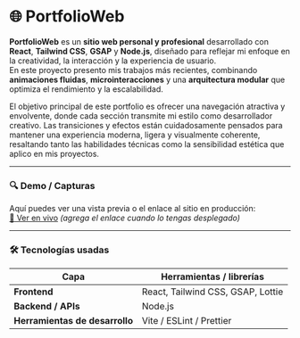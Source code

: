 # 🌐 PortfolioWeb

**PortfolioWeb** es un **sitio web personal y profesional** desarrollado con **React**, **Tailwind CSS**, **GSAP** y **Node.js**, diseñado para reflejar mi enfoque en la creatividad, la interacción y la experiencia de usuario.  
En este proyecto presento mis trabajos más recientes, combinando **animaciones fluidas**, **microinteracciones** y una **arquitectura modular** que optimiza el rendimiento y la escalabilidad.  

El objetivo principal de este portfolio es ofrecer una navegación atractiva y envolvente, donde cada sección transmite mi estilo como desarrollador creativo. Las transiciones y efectos están cuidadosamente pensados para mantener una experiencia moderna, ligera y visualmente coherente, resaltando tanto las habilidades técnicas como la sensibilidad estética que aplico en mis proyectos.

---

### 🔍 Demo / Capturas

Aquí puedes ver una vista previa o el enlace al sitio en producción:  
[🔗 Ver en vivo](#) *(agrega el enlace cuando lo tengas desplegado)*  

<!-- ![Captura del portfolio](ruta/a/imagen.png)   -->
<!-- _(Agrega una captura de pantalla del sitio principal)_ -->

---

### 🛠 Tecnologías usadas

| Capa | Herramientas / librerías |
|------|---------------------------|
| **Frontend** | React, Tailwind CSS, GSAP, Lottie |
| **Backend / APIs** | Node.js |
| **Herramientas de desarrollo** | Vite / ESLint / Prettier |